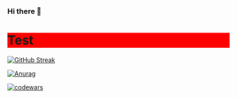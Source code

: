 ### Hi there 👋

<div style="background-color: red">
<h1>Test</h1>

</div>

[![GitHub Streak](https://github-readme-streak-stats.herokuapp.com/?user=DenverCoder1)](https://git.io/streak-stats)

[![Anurag](https://github-readme-stats.vercel.app/api?username=msaserj)](https://github.com/anuraghazra/github-readme-stats)

[![codewars](https://www.codewars.com/users/msaserj/badges/small)](https://www.codewars.com/users/msaserj) 

<!--
**msaserj/msaserj** is a ✨ _special_ ✨ repository because its `README.md` (this file) appears on your GitHub profile.

Here are some ideas to get you started:

- 🔭 I’m currently working on ...
- 🌱 I’m currently learning ...
- 👯 I’m looking to collaborate on ...
- 🤔 I’m looking for help with ...
- 💬 Ask me about ...
- 📫 How to reach me: ...
- 😄 Pronouns: ...
- ⚡ Fun fact: ...
-->
